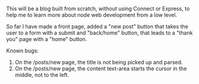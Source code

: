 This will be a blog built from scratch, without using Connect or Express, to help me to learn more about node web development from a low level.

So far I have made a front page, added a "new post" button that takes the user to a form with a submit and "back/home" button, that leads to a "thank you" page with a "home" button.

Known bugs:

1. On the /posts/new page, the title is not being picked up and parsed.
2. On the /posts/new page, the content text-area starts the cursor in the middle, not to the left.
